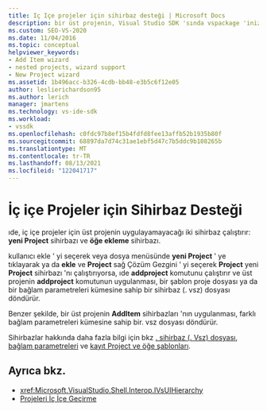 ```yaml
---
title: Iç Içe projeler için sihirbaz desteği | Microsoft Docs
description: bir üst projenin, Visual Studio SDK 'sında vspackage 'inizdeki iç içe projeler için uygulayamayacağı iki sihirbaz hakkında bilgi edinin.
ms.custom: SEO-VS-2020
ms.date: 11/04/2016
ms.topic: conceptual
helpviewer_keywords:
- Add Item wizard
- nested projects, wizard support
- New Project wizard
ms.assetid: 1b496acc-b326-4cdb-bb48-e3b5c6f12e05
author: leslierichardson95
ms.author: lerich
manager: jmartens
ms.technology: vs-ide-sdk
ms.workload:
- vssdk
ms.openlocfilehash: c0fdc97b8ef15b4fdfd8fee13affb52b1935b80f
ms.sourcegitcommit: 68897da7d74c31ae1ebf5d47c7b5ddc9b108265b
ms.translationtype: MT
ms.contentlocale: tr-TR
ms.lasthandoff: 08/13/2021
ms.locfileid: "122041717"
---
```

# <a name="wizard-support-for-nested-projects"></a>İç içe Projeler için Sihirbaz Desteği
ıde, iç içe projeler için üst projenin uygulayamayacağı iki sihirbaz çalıştırır: **yeni Project** sihirbazı ve **öğe ekleme** sihirbazı.

 kullanıcı ekle ' yi seçerek veya dosya menüsünde **yeni Project** ' ye tıklayarak ya da **ekle** ve **Project** sağ Çözüm Gezgini ' yi seçerek **Project** yeni **Project** sihirbazı 'nı çalıştırıyorsa, ıde **addproject** komutunu çalıştırır ve üst projenin **addproject** komutunun uygulanması, bir şablon proje dosyası ya da bir bağlam parametreleri kümesine sahip bir sihirbaz (. vsz) dosyası döndürür.

 Benzer şekilde, bir üst projenin **AddItem** sihirbazları 'nın uygulanması, farklı bağlam parametreleri kümesine sahip bir. vsz dosyası döndürür.

 Sihirbazlar hakkında daha fazla bilgi için bkz [. sihirbaz (. Vsz) dosyası](../../extensibility/internals/wizard-dot-vsz-file.md), [bağlam parametreleri](../../extensibility/internals/context-parameters.md) ve [kayıt Project ve öğe şablonları](../../extensibility/internals/registering-project-and-item-templates.md).

## <a name="see-also"></a>Ayrıca bkz.
- <xref:Microsoft.VisualStudio.Shell.Interop.IVsUIHierarchy>
- [Projeleri İç İçe Geçirme](../../extensibility/internals/nesting-projects.md)
